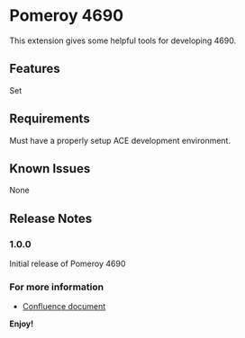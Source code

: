 # Pomeroy 4690

This extension gives some helpful tools for developing 4690.

## Features

Set

## Requirements

Must have a properly setup ACE development environment.

## Known Issues

None

## Release Notes

### 1.0.0

Initial release of Pomeroy 4690

### For more information

- [Confluence document](https://confluence.d06.us/display/SoftwareDevelopment/VS+Code+4690)

**Enjoy!**
